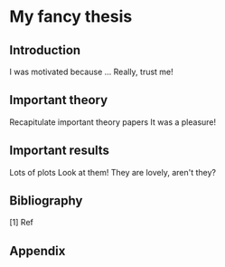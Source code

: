 # My fancy thesis

## Introduction
I was motivated because ...
Really, trust me!

## Important theory
Recapitulate important theory papers
It was a pleasure!

## Important results

Lots of plots
Look at them!
They are lovely, aren't they?

## Bibliography
[1] Ref
## Appendix

